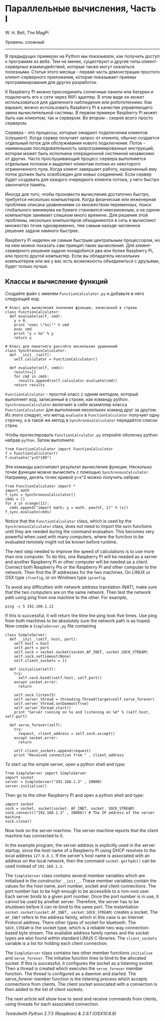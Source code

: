 Параллельные вычисления, Часть I
================================

W. H. Bell, The MagPi

Уровень: сложный

* * *

В предыдущих примерах на Python мы показывали, как получить доступ к программе из веба. Тем не менее, существуют и другие типы клиент-серверных взаимодействий, которые также могут оказаться полезными. Статья этого месяца - первая часть демонстрации простого клиент-серверного приложения, которая показывает приемы программирования для других разработок.

К Raspberry Pi можно присоединить солнечные панели или батареи и подключить его к сети через WiFi адаптер. В этом виде он может использоваться для удаленного наблюдения или робототехники. Как вариант, можно использовать Raspberry Pi в качестве управляющего звена вычислительной системы. В первом примере Raspberry Pi может быть как клиентом, так и сервером. Во втором - скорее всего просто сервером.

Сервера - это процессы, которые ожидают подключения клиентов (слушают). Когда сервер получает запрос от клиента, обычно создается отдельный поток для обслуживания нового подключения. Поток - наименьшая последовательность запрограммированных инструкций, которая может быть исполнена операционной системной независимо от других. Часто прослушивающий процесс сервера выполняется отдельным потоком и выделяет клиентам потоки из некоторого ограниченного пула. Когда клиент завершает работу, назначенный ему поток должен быть освобожден для новых соединений. Если сервер будет создавать для каждого очередного клиента потоки, у него быстро закончится память.

Иногда для того, чтобы произвести вычисления достаточно быстро, требуется несколько компьютеров. Когда физическая или инженерная проблема описана уравнениями со множеством переменных, поиск глобального минимума на бумаге становится невозможным, а на одном компьютере занимает слишком много времени. Для решения этой проблемы, несколько компьютеров объединяются в сеть и вычисляют множество точек одновременно, тем самым находя численное решение задачи намного быстрее.

Raspberry Pi наделен не самым быстрым центральным процессором, но на нем можно показать сам принцип таких вычислений. Для клиент-серверного решения задачи понадобится два или более Raspberry Pi, или просто другой компьютер. Если вы обладатель нескольких компьютеров или же у вас есть возможность объединиться с друзьями, будет только лучше.


Классы и вычисление функций
---------------------------
Создайте файл с именем `FunctionCalculator.py` и добавьте в него следующий код:

    # Класс для вычисления значения функции, записанной в строке
    class FunctionCalculator:
      def evaluate(self, cmd):
        y = 0.
        print "exec \"%s\"" % cmd
        exec cmd
        print "y = %e" % y
        return y

    # Класс для пакетного рассчёта нескольких уравнений
    class SynchronousCalculator:
      def __init__(self):
        self.calculator = FunctionCalculator()

      def evaluate(self, cmds):
        results=[]
        for cmd in cmds:
          results.append(self.calculator.evaluate(cmd))
        return results

`FunctionCalculator` - простой класс с одним методом, который выполняет код, записанный в строке, как команду python. `SynchronousCalculator` включает в себя экземпляр класса `FunctionCalculator` для выполнения нескольких команд друг за другом. Из этого следует, что метод `evaluate` в `FunctionCalculator` получает одну строчку, а в такой же метод в `SynchronousCalculator` передаётся список строк.

Чтобы протестировать `FunctionCalculator.py` откройте оболочку python набрав `python`. Затем выполните:

    from FunctionCalculator import FunctionCalculator
    f = FunctionCalculator()
    f.evaluate("y=5*100")

Эти команды рассчитают результат вычисления функции. Несколько точек функции можно вычислить с помощью `SynchronousCalculator`. Например, десять точек кривой y=x^2 можно получить набрав:

    from FunctionCalculator import *
    import math
    f_sync = SynchronousCalculator()
    cmds = []
    for x in xrange(11):
      cmds.append("import math; y = math. pow(%f, 2)" % (x))
    f_sync.evaluate(cmds)

Notice that the `FunctionCalculator` class, which is used by the `SynchronousCalculator` class, does not need to import the `math` functions until they are needed during the command evaluation. This becomes very powerful when used with many computers, where the function to be evaluated remotely might not be known before runtime.

The next step needed to improve the speed of calculations is to use more than one computer. To do this, one Raspberry Pi will be needed as a server and another Raspberry Pi or other computer will be needed as a client. Connect both Raspberry Pis or the Raspberry Pi and other computer to the network. Then find the IP addresses for the two machines. On LINUX or
OSX type `ifconfig`, or on Windows type `ipconfig`.

To avoid any difficulties with network address translation (NAT), make sure that the two computers are on the same
network. Then test the network path using ping from one machine to the other. For example,

    ping -c 5 192.168.1.12

If this is successful, it will return the time the ping took five times. Use ping from both machines to be absolutely sure the network path is as hoped. Now create a `SimpleServer.py` file containing

    class SimpleServer:
      def __init__(self, host, port):
        self.host = host
        self.port = port
        self.sock = socket.socket(socket.AF_INET, socket.SOCK_STREAM)
        self.sock.settimeout(None)
        self.client_sockets = []

      def initialise(self):
        try:
          self.sock.bind((self.host, self.port))
        except socket.error:
          return

        self.sock.listen(5)
        self.server_thread = threading.Thread(target=self.serve_forever)
        self.server_thread.setDaemon(True)
        self.server_thread.start()
        print "Server running on %s and listening on %d" % (self.host, self.port)

      def serve_forever(self):
        try:
          request, client_address = self.sock.accept()
        except socket.error:
          return

        self.client_sockets.append(request)
        print "Received connection from " , client_address

To start up the simple server, open a python shell and type:

    from SimpleServer import SimpleServer
    import socket
    server = SimpleServer("192.168.1.3" , 20000)
    server.initialise()

Then go to the other Raspberry Pi and open a python shell and type:

    import socket
    sock = socket. socket(socket. AF_INET, socket. SOCK_STREAM)
    sock.connect(("192.168.1.3" , 20000)) # The IP address of the server machine
    sock.close()

Now look on the server machine. The server machine reports that the client machine has connected to it.

In the example program, the server address is explicitly used in the server startup, since the host name of a Raspberry Pi using DHCP resolves to the local address `127.0.0.1`. If the server's host name is associated with an address on the local network, then the command `socket.getfqdn()` can be used instead of `192.168.1.3`.

The `SimpleServer` class contains several member variables which are initialised in the constructor `__init__`. These
member variables contain the values for the host name, port number, socket and client connections. The port number has to be high enough to be accessible to a non-root user. Each server binds to a given port number. Once the port number is in use, it cannot be used by another server. Therefore, the server has to be shutdown before it can re-bind to the same port. The instantiation `socket.socket(socket.AF_INET, socket.SOCK_STREAM)` creates a socket. The `AF_INET`
refers to the address family, which in this case is an Internet Protocol address. There other types of socket for bluetooth. The `SOCK_STREAM` is the socket type, which is a reliable two-way connection-based byte stream. The available address family names and the socket types are also found within standard LINUX C libraries. The `client_sockets` variable is a list for holding each client connection.

The `SimpleServer` class contains two other member functions `initialise` and `serve_forever`. The initialise function tries to bind to the allocated socket. If this is successful, it configures the socket as a listening socket. Then a thread is created which executes the `serve_forever` member function. The thread is configured as a daemon and started. The serve_forever member function is the listening process which accepts connections from clients. The client socket associated with a connection is then added to the list of client sockets.

The next article will show how to send and receive commands from clients, using threads for each associated connection.

*Testedwith Python 2.7.3 (Raspbian) & 2.6.1 (OSX10.6.8)*
